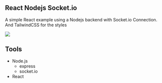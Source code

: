 ## React Nodejs Socket.io

A simple React example using a Nodejs backend with Socket.io Connection. And TailwindCSS for the styles

![](./docs/screenshot.jpg)

## Tools

- Node.js
  - express
  - socket.io
- React
